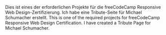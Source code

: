 Dies ist eines der erforderlichen Projekte für die freeCodeCamp Responsive Web Design-Zertifizierung. Ich habe eine Tribute-Seite für Michael Schumacher erstellt.
This is one of the required projects for freeCodeCamp Responsive Web Design Certification. I have created a Tribute Page for Michael Schumacher.
